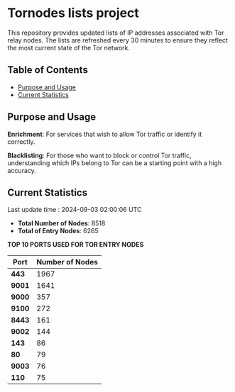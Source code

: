 # Tornodes lists project

This repository provides updated lists of IP addresses associated with Tor relay nodes. The lists are refreshed every 30 minutes to ensure they reflect the most current state of the Tor network.

## Table of Contents

- [Purpose and Usage](#purpose-and-usage)
- [Current Statistics](#current-statistics)


## Purpose and Usage

**Enrichment**: For services that wish to allow Tor traffic or identify it correctly.

**Blacklisting**: For those who want to block or control Tor traffic, understanding which IPs belong to Tor can be a starting point with a high accuracy.

## Current Statistics

Last update time : 2024-09-03 02:00:06 UTC

- **Total Number of Nodes**: 8518
- **Total of Entry Nodes**: 6265

**TOP 10 PORTS USED FOR TOR ENTRY NODES**

| **Port** | **Number of Nodes** |
|------|-----------------|
| **443**   | 1967  |
| **9001**   | 1641  |
| **9000**   | 357  |
| **9100**   | 272  |
| **8443**   | 161  |
| **9002**   | 144  |
| **143**   | 86  |
| **80**   | 79  |
| **9003**   | 76  |
| **110**   | 75  |

